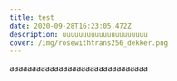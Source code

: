 ```yaml
---
title: test
date: 2020-09-28T16:23:05.472Z
description: uuuuuuuuuuuuuuuuuuuuu
cover: /img/rosewithtrans256_dekker.png
---
```

aaaaaaaaaaaaaaaaaaaaaaaaaaaaaaa